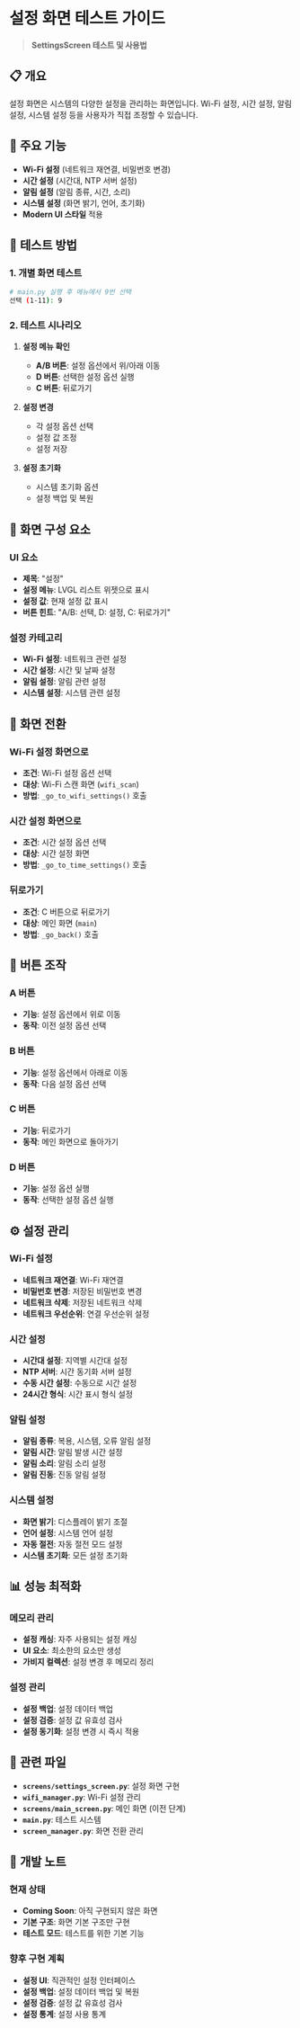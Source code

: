 # 설정 화면 테스트 가이드

> **SettingsScreen 테스트 및 사용법**

## 📋 개요

설정 화면은 시스템의 다양한 설정을 관리하는 화면입니다. Wi-Fi 설정, 시간 설정, 알림 설정, 시스템 설정 등을 사용자가 직접 조정할 수 있습니다.

## 🎯 주요 기능

- **Wi-Fi 설정** (네트워크 재연결, 비밀번호 변경)
- **시간 설정** (시간대, NTP 서버 설정)
- **알림 설정** (알림 종류, 시간, 소리)
- **시스템 설정** (화면 밝기, 언어, 초기화)
- **Modern UI 스타일** 적용

## 🚀 테스트 방법

### 1. 개별 화면 테스트
```bash
# main.py 실행 후 메뉴에서 9번 선택
선택 (1-11): 9
```

### 2. 테스트 시나리오
1. **설정 메뉴 확인**
   - **A/B 버튼**: 설정 옵션에서 위/아래 이동
   - **D 버튼**: 선택한 설정 옵션 실행
   - **C 버튼**: 뒤로가기

2. **설정 변경**
   - 각 설정 옵션 선택
   - 설정 값 조정
   - 설정 저장

3. **설정 초기화**
   - 시스템 초기화 옵션
   - 설정 백업 및 복원

## 🔧 화면 구성 요소

### UI 요소
- **제목**: "설정"
- **설정 메뉴**: LVGL 리스트 위젯으로 표시
- **설정 값**: 현재 설정 값 표시
- **버튼 힌트**: "A/B: 선택, D: 설정, C: 뒤로가기"

### 설정 카테고리
- **Wi-Fi 설정**: 네트워크 관련 설정
- **시간 설정**: 시간 및 날짜 설정
- **알림 설정**: 알림 관련 설정
- **시스템 설정**: 시스템 관련 설정

## 📱 화면 전환

### Wi-Fi 설정 화면으로
- **조건**: Wi-Fi 설정 옵션 선택
- **대상**: Wi-Fi 스캔 화면 (`wifi_scan`)
- **방법**: `_go_to_wifi_settings()` 호출

### 시간 설정 화면으로
- **조건**: 시간 설정 옵션 선택
- **대상**: 시간 설정 화면
- **방법**: `_go_to_time_settings()` 호출

### 뒤로가기
- **조건**: C 버튼으로 뒤로가기
- **대상**: 메인 화면 (`main`)
- **방법**: `_go_back()` 호출

## 🔧 버튼 조작

### A 버튼
- **기능**: 설정 옵션에서 위로 이동
- **동작**: 이전 설정 옵션 선택

### B 버튼
- **기능**: 설정 옵션에서 아래로 이동
- **동작**: 다음 설정 옵션 선택

### C 버튼
- **기능**: 뒤로가기
- **동작**: 메인 화면으로 돌아가기

### D 버튼
- **기능**: 설정 옵션 실행
- **동작**: 선택한 설정 옵션 실행

## ⚙️ 설정 관리

### Wi-Fi 설정
- **네트워크 재연결**: Wi-Fi 재연결
- **비밀번호 변경**: 저장된 비밀번호 변경
- **네트워크 삭제**: 저장된 네트워크 삭제
- **네트워크 우선순위**: 연결 우선순위 설정

### 시간 설정
- **시간대 설정**: 지역별 시간대 설정
- **NTP 서버**: 시간 동기화 서버 설정
- **수동 시간 설정**: 수동으로 시간 설정
- **24시간 형식**: 시간 표시 형식 설정

### 알림 설정
- **알림 종류**: 복용, 시스템, 오류 알림 설정
- **알림 시간**: 알림 발생 시간 설정
- **알림 소리**: 알림 소리 설정
- **알림 진동**: 진동 알림 설정

### 시스템 설정
- **화면 밝기**: 디스플레이 밝기 조절
- **언어 설정**: 시스템 언어 설정
- **자동 절전**: 자동 절전 모드 설정
- **시스템 초기화**: 모든 설정 초기화


## 📊 성능 최적화

### 메모리 관리
- **설정 캐싱**: 자주 사용되는 설정 캐싱
- **UI 요소**: 최소한의 요소만 생성
- **가비지 컬렉션**: 설정 변경 후 메모리 정리

### 설정 관리
- **설정 백업**: 설정 데이터 백업
- **설정 검증**: 설정 값 유효성 검사
- **설정 동기화**: 설정 변경 시 즉시 적용

## 🔗 관련 파일

- **`screens/settings_screen.py`**: 설정 화면 구현
- **`wifi_manager.py`**: Wi-Fi 설정 관리
- **`screens/main_screen.py`**: 메인 화면 (이전 단계)
- **`main.py`**: 테스트 시스템
- **`screen_manager.py`**: 화면 전환 관리

## 📝 개발 노트

### 현재 상태
- **Coming Soon**: 아직 구현되지 않은 화면
- **기본 구조**: 화면 기본 구조만 구현
- **테스트 모드**: 테스트를 위한 기본 기능

### 향후 구현 계획
- **설정 UI**: 직관적인 설정 인터페이스
- **설정 백업**: 설정 데이터 백업 및 복원
- **설정 검증**: 설정 값 유효성 검사
- **설정 통계**: 설정 사용 통계
